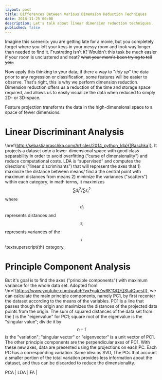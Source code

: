 ```yaml
---
layout: post
title: Differences Between Various Dimension Reduction Techniques
date: 2018-11-25 06:00
description: Let's talk about linear dimension reduction techniques.
published: false
---
```


Imagine this scenerio: you are getting late for a movie, but you completely forget where you left your keys in your messy room and took way longer than needed to find it. Frustrating isn't it? Wouldn't this task be much easier if your room is unclustered and neat? ~~what your mom's been trying to tell you.~~

Now apply this thinking to your data, if there a way to "*tidy up*" the data prior to any regression or classification, some features will be easier to observe. That's right, this is why we perform dimension reduction. Dimension reduction offers us a reduction of the time and storage space required, and allows us to easily visualize the data when reduced to simply 2D- or 3D-space.

Feature projection transforms the data in the high-dimensional space to a space of fewer dimensions.

# Linear Discriminant Analysis

\href{http://sebastianraschka.com/Articles/2014_python_lda}{[Raschka]}. It projects a dataset onto a lower-dimensional space with good class-separability in order to avoid overfitting (“curse of dimensionality”) and reduce computational costs. LDA is “supervised” and computes the directions (“linear discriminants”) that will represent the axes that 1) maximize the distance between means/ find a the central point with maximum distances from means 2) minimize the variances ("scatters") within each category; in math terms, it maximizes $$\sum{d_i^2}/\sum{s_i^2}$$ where $$d_i$$ represents distances and $$s_i$$ represents variances of the $$i$$\textsuperscript{th} category.

# Principle Component Analysis

But it's goal is to find the axes ("principle components") with maximum variance for the whole data set. Adopted from \href{https://www.youtube.com/watch?v=FgakZw6K1QQ}{[StatQuest]}, we can calculate the main principle components, namely PC1, by first recenter the dataset according to the means of the variables. PC1 is a line that passes though the origin and maximizes the distances of the projected data points from the origin. The sum of squared distances of the data set from the ) is the "eigenvalue" for PC1; square root of the eigenvalue is the "singular value"; divide it by $$n-1$$ is the "variation"; "singular vector" or "eigenvector" is a unit vector of PC1. The other principle components are the perpendicular axes of PC1. With these new axes, data are presented using the projections on each PC. Each PC has a corresponding variation. Same idea as SVD, The PCs that account a smaller portion of the total variation provides less information about the dataset, and thus can be discarded to reduce the dimensionality.


PCA | LDA | FA |
